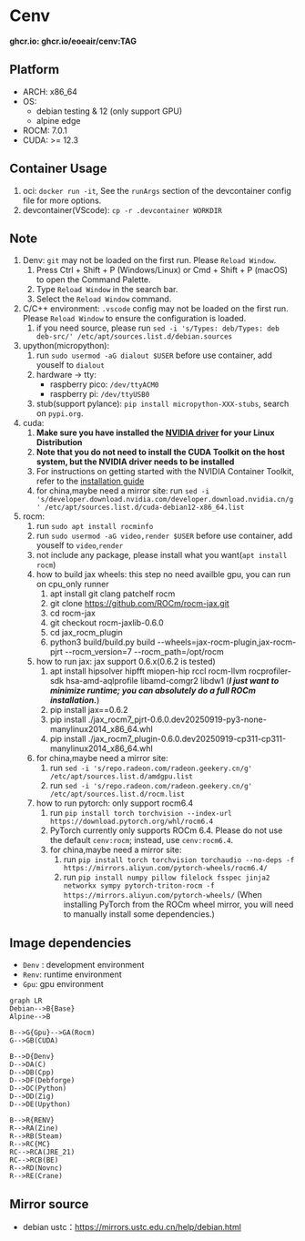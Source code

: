 # Cenv

**ghcr.io: ghcr.io/eoeair/cenv:TAG**

## Platform
* ARCH: x86_64
* OS: 
    * debian testing & 12 (only support GPU)
    * alpine edge
* ROCM: 7.0.1
* CUDA: >= 12.3
## Container Usage
1. oci: `docker run -it`, See the `runArgs` section of the devcontainer config file for more options.
2. devcontainer(VScode): `cp -r .devcontainer WORKDIR`

## Note
1. Denv: `git` may not be loaded on the first run. Please `Reload Window`.
    1. Press Ctrl + Shift + P (Windows/Linux) or Cmd + Shift + P (macOS) to open the Command Palette.
    2. Type `Reload Window` in the search bar.
    3. Select the `Reload Window` command.
2. C/C++ environment: `.vscode` config may not be loaded on the first run. Please `Reload Window` to ensure the configuration is loaded.
    1. if you need source, please run `sed -i 's/Types: deb/Types: deb deb-src/' /etc/apt/sources.list.d/debian.sources`
3. upython(micropython): 
    1. run `sudo usermod -aG dialout $USER` before use container, add youself to `dialout`
    2. hardware -> tty:
        * raspberry pico: `/dev/ttyACM0`
        * raspberry pi: `/dev/ttyUSB0`
    3. stub(support pylance): `pip install micropython-XXX-stubs`, search on `pypi.org`.
4. cuda:
    1. **Make sure you have installed the [NVIDIA driver](https://docs.nvidia.com/datacenter/cloud-native/container-toolkit/install-guide.html#nvidia-drivers) for your Linux Distribution**
    2. **Note that you do not need to install the CUDA Toolkit on the host system, but the NVIDIA driver needs to be installed**
    3. For instructions on getting started with the NVIDIA Container Toolkit, refer to the [installation guide](https://docs.nvidia.com/datacenter/cloud-native/container-toolkit/install-guide.html#installation-guide)
    4. for china,maybe need a mirror site: run `sed -i 's/developer.download.nvidia.com/developer.download.nvidia.cn/g' /etc/apt/sources.list.d/cuda-debian12-x86_64.list`
5. rocm: 
    1. run `sudo apt install rocminfo`
    2. run `sudo usermod -aG video,render $USER` before use container, add youself to `video`,`render`
    3. not include any package, please install what you want(`apt install rocm`)
    4. how to build jax wheels: this step no need availble gpu, you can run on cpu_only runner
        1. apt install git clang patchelf rocm
        2. git clone https://github.com/ROCm/rocm-jax.git
        3. cd rocm-jax
        4. git checkout rocm-jaxlib-0.6.0
        5. cd jax_rocm_plugin
        6. python3 build/build.py build --wheels=jax-rocm-plugin,jax-rocm-pjrt --rocm_version=7 --rocm_path=/opt/rocm
    5. how to run jax: jax support 0.6.x(0.6.2 is tested)
        1. apt install hipsolver hipfft miopen-hip rccl rocm-llvm rocprofiler-sdk hsa-amd-aqlprofile libamd-comgr2 libdw1  (***I just want to minimize runtime; you can absolutely do a full ROCm installation.***)
        2. pip install jax==0.6.2
        3. pip install ./jax_rocm7_pjrt-0.6.0.dev20250919-py3-none-manylinux2014_x86_64.whl
        4. pip install ./jax_rocm7_plugin-0.6.0.dev20250919-cp311-cp311-manylinux2014_x86_64.whl
    6. for china,maybe need a mirror site:
        1. run `sed -i 's/repo.radeon.com/radeon.geekery.cn/g' /etc/apt/sources.list.d/amdgpu.list`
        2. run `sed -i 's/repo.radeon.com/radeon.geekery.cn/g' /etc/apt/sources.list.d/rocm.list`
    7. how to run pytorch: only support rocm6.4
        1. run `pip install torch torchvision --index-url https://download.pytorch.org/whl/rocm6.4`
        2. PyTorch currently only supports ROCm 6.4. Please do not use the default `cenv:rocm`; instead, use `cenv:rocm6.4`.
        3. for china,maybe need a mirror site:
            1. run `pip install torch torchvision torchaudio --no-deps -f https://mirrors.aliyun.com/pytorch-wheels/rocm6.4/`
            2. run `pip install numpy pillow filelock fsspec jinja2 networkx sympy pytorch-triton-rocm -f https://mirrors.aliyun.com/pytorch-wheels/` (When installing PyTorch from the ROCm wheel mirror, you will need to manually install some dependencies.)
## Image dependencies
* `Denv` : development environment
* `Renv`: runtime environment
* `Gpu`: gpu environment

```mermaid
graph LR
Debian-->B{Base}
Alpine-->B
 
B-->G{Gpu}-->GA(Rocm)
G-->GB(CUDA)

B-->D{Denv}
D-->DA(C)
D-->DB(Cpp)
D-->DF(Debforge)
D-->DC(Python)
D-->DD(Zig)
D-->DE(Upython)

B-->R{RENV}
R-->RA(Zine)
R-->RB(Steam)
R-->RC{MC}
RC-->RCA(JRE_21)
RC-->RCB(BE)
R-->RD(Novnc)
R-->RE(Crane)
```

## Mirror source
* debian ustc：https://mirrors.ustc.edu.cn/help/debian.html